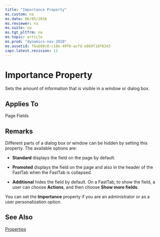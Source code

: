 ```yaml
---
title: "Importance Property"
ms.custom: na
ms.date: 06/05/2016
ms.reviewer: na
ms.suite: na
ms.tgt_pltfrm: na
ms.topic: article
ms.prod: "dynamics-nav-2018"
ms.assetid: f6a698c0-c18e-49f0-acfd-e669f18f8243
caps.latest.revision: 11
---
```

# Importance Property
Sets the amount of information that is visible in a window or dialog box.  
  
## Applies To  
 Page Fields  
  
## Remarks  
 Different parts of a dialog box or window can be hidden by setting this property. The available options are:  
  
-   **Standard** displays the field on the page by default.  
  
-   **Promoted** displays the field on the page and also in the header of the FastTab when the FastTab is collapsed.  
  
-   **Additional** hides the field by default. On a FastTab, to show the field, a user can choose **Actions**, and then choose **Show more fields**.  
  
 You can set the **Importance** property if you are an administrator or as a user personalization option.  
  
## See Also  
 [Properties](Properties.md)
